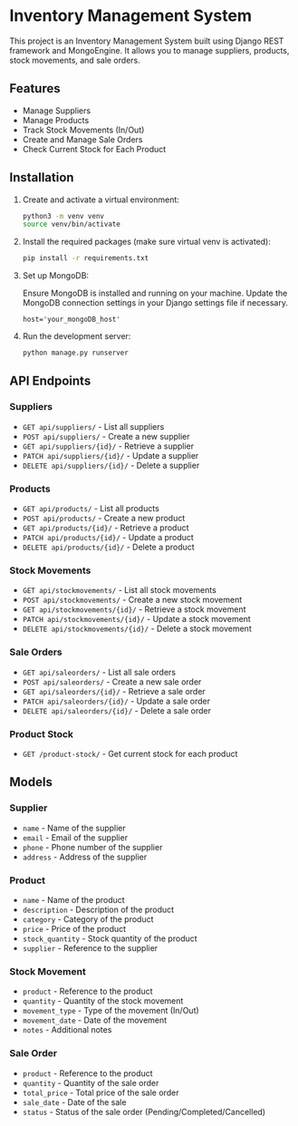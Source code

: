 # Inventory Management System

This project is an Inventory Management System built using Django REST framework and MongoEngine. It allows you to manage suppliers, products, stock movements, and sale orders.

## Features

- Manage Suppliers
- Manage Products
- Track Stock Movements (In/Out)
- Create and Manage Sale Orders
- Check Current Stock for Each Product

## Installation

1. Create and activate a virtual environment:

   ```bash
   python3 -m venv venv
   source venv/bin/activate
   ```

2. Install the required packages (make sure virtual venv is activated):

   ```bash
   pip install -r requirements.txt
   ```

3. Set up MongoDB:

   Ensure MongoDB is installed and running on your machine. Update the MongoDB connection settings in your Django settings file if necessary.

   ```
   host='your_mongoDB_host'
   ```

4. Run the development server:

   ```bash
   python manage.py runserver
   ```

## API Endpoints

### Suppliers

- `GET api/suppliers/` - List all suppliers
- `POST api/suppliers/` - Create a new supplier
- `GET api/suppliers/{id}/` - Retrieve a supplier
- `PATCH api/suppliers/{id}/` - Update a supplier
- `DELETE api/suppliers/{id}/` - Delete a supplier

### Products

- `GET api/products/` - List all products
- `POST api/products/` - Create a new product
- `GET api/products/{id}/` - Retrieve a product
- `PATCH api/products/{id}/` - Update a product
- `DELETE api/products/{id}/` - Delete a product

### Stock Movements

- `GET api/stockmovements/` - List all stock movements
- `POST api/stockmovements/` - Create a new stock movement
- `GET api/stockmovements/{id}/` - Retrieve a stock movement
- `PATCH api/stockmovements/{id}/` - Update a stock movement
- `DELETE api/stockmovements/{id}/` - Delete a stock movement

### Sale Orders

- `GET api/saleorders/` - List all sale orders
- `POST api/saleorders/` - Create a new sale order
- `GET api/saleorders/{id}/` - Retrieve a sale order
- `PATCH api/saleorders/{id}/` - Update a sale order
- `DELETE api/saleorders/{id}/` - Delete a sale order

### Product Stock

- `GET /product-stock/` - Get current stock for each product

## Models

### Supplier

- `name` - Name of the supplier
- `email` - Email of the supplier
- `phone` - Phone number of the supplier
- `address` - Address of the supplier

### Product

- `name` - Name of the product
- `description` - Description of the product
- `category` - Category of the product
- `price` - Price of the product
- `stock_quantity` - Stock quantity of the product
- `supplier` - Reference to the supplier

### Stock Movement

- `product` - Reference to the product
- `quantity` - Quantity of the stock movement
- `movement_type` - Type of the movement (In/Out)
- `movement_date` - Date of the movement
- `notes` - Additional notes

### Sale Order

- `product` - Reference to the product
- `quantity` - Quantity of the sale order
- `total_price` - Total price of the sale order
- `sale_date` - Date of the sale
- `status` - Status of the sale order (Pending/Completed/Cancelled)
